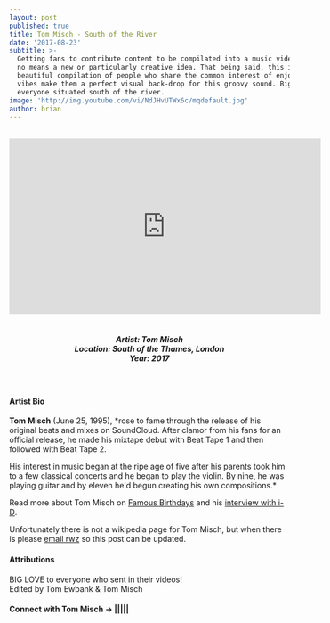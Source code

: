 ```yaml
---
layout: post
published: true
title: Tom Misch - South of the River
date: '2017-08-23'
subtitle: >-
  Getting fans to contribute content to be compilated into a music video is by
  no means a new or particularly creative idea. That being said, this is a
  beautiful compilation of people who share the common interest of enjoying good
  vibes make them a perfect visual back-drop for this groovy sound. Big up to
  everyone situated south of the river.
image: 'http://img.youtube.com/vi/NdJHvUTWx6c/mqdefault.jpg'
author: brian
---
```

<br>
<div class="embed-container">
<iframe allowfullscreen="" frameborder="0" height="315" src="https://www.youtube.com/embed/NdJHvUTWx6c?rel=0" width="560"></iframe></div>
<br>
<h5 style="text-align: center;">
Artist: Tom Misch <br>
Location: South of the Thames, London <br>
Year: 2017
</h5>
<br>



#### Artist Bio

**Tom Misch** (June 25, 1995), *rose to fame through the release of his original beats and mixes on SoundCloud. After clamor from his fans for an official release, he made his mixtape debut with Beat Tape 1 and then followed with Beat Tape 2.

His interest in music began at the ripe age of five after his parents took him to a few classical concerts and he began to play the violin. By nine, he was playing guitar and by eleven he'd begun creating his own compositions.* 

Read more about Tom Misch on <a href="http://www.famousbirthdays.com/people/tom-misch.html" target="_blank">Famous Birthdays</a> and his <a href="https://i-d.vice.com/en_uk/article/bjnpjq/get-to-know-killer-producer-tom-misch-as-we-share-the-exclusive-of-his-latest-track" target="_blank">interview with i-D</a>.

Unfortunately there is not a wikipedia page for Tom Misch, but when there is please [email rwz](mailto:rhymeswithzion@gmail.com) so this post can be updated.


#### Attributions

BIG LOVE to everyone who sent in their videos! 
<br>
Edited by Tom Ewbank & Tom Misch

#### Connect with Tom Misch &rarr; <a class="fa fa-globe" href="https://tommisch.com/" target="_blank"></a>|<a class="fa fa-facebook" href="https://www.facebook.com/tommisch123" target="_blank"></a>|<a class="fa fa-twitter" href="https://twitter.com/tommisch" target="_blank"></a>|<a class="fa fa-youtube" href="https://www.youtube.com/tommisch" target="_blank"></a>|<a class="fa fa-instagram" href="https://www.instagram.com/tommisch" target="_blank"></a>|<a class="fa fa-soundcloud" href="https://soundcloud.com/tommisch" target="_blank"></a>
<br>
<br>
